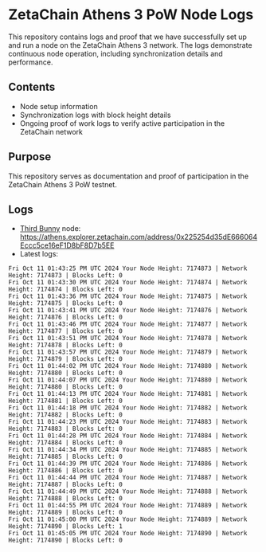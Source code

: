 # ZetaChain Athens 3 PoW Node Logs
This repository contains logs and proof that we have successfully set up and run a node on the ZetaChain Athens 3 network. The logs demonstrate continuous node operation, including synchronization details and performance.

## Contents
- Node setup information
- Synchronization logs with block height details
- Ongoing proof of work logs to verify active participation in the ZetaChain network

## Purpose
This repository serves as documentation and proof of participation in the ZetaChain Athens 3 PoW testnet.

## Logs

- [Third Bunny](https://thirdbunny.xyz/) node: https://athens.explorer.zetachain.com/address/0x225254d35dE666064Eccc5ce16eF1D8bF8D7b5EE
- Latest logs:
```
Fri Oct 11 01:43:25 PM UTC 2024 Your Node Height: 7174873 | Network Height: 7174873 | Blocks Left: 0
Fri Oct 11 01:43:30 PM UTC 2024 Your Node Height: 7174874 | Network Height: 7174874 | Blocks Left: 0
Fri Oct 11 01:43:36 PM UTC 2024 Your Node Height: 7174875 | Network Height: 7174875 | Blocks Left: 0
Fri Oct 11 01:43:41 PM UTC 2024 Your Node Height: 7174876 | Network Height: 7174876 | Blocks Left: 0
Fri Oct 11 01:43:46 PM UTC 2024 Your Node Height: 7174877 | Network Height: 7174877 | Blocks Left: 0
Fri Oct 11 01:43:51 PM UTC 2024 Your Node Height: 7174878 | Network Height: 7174878 | Blocks Left: 0
Fri Oct 11 01:43:57 PM UTC 2024 Your Node Height: 7174879 | Network Height: 7174879 | Blocks Left: 0
Fri Oct 11 01:44:02 PM UTC 2024 Your Node Height: 7174880 | Network Height: 7174880 | Blocks Left: 0
Fri Oct 11 01:44:07 PM UTC 2024 Your Node Height: 7174880 | Network Height: 7174880 | Blocks Left: 0
Fri Oct 11 01:44:13 PM UTC 2024 Your Node Height: 7174881 | Network Height: 7174881 | Blocks Left: 0
Fri Oct 11 01:44:18 PM UTC 2024 Your Node Height: 7174882 | Network Height: 7174882 | Blocks Left: 0
Fri Oct 11 01:44:23 PM UTC 2024 Your Node Height: 7174883 | Network Height: 7174883 | Blocks Left: 0
Fri Oct 11 01:44:28 PM UTC 2024 Your Node Height: 7174884 | Network Height: 7174884 | Blocks Left: 0
Fri Oct 11 01:44:34 PM UTC 2024 Your Node Height: 7174885 | Network Height: 7174885 | Blocks Left: 0
Fri Oct 11 01:44:39 PM UTC 2024 Your Node Height: 7174886 | Network Height: 7174886 | Blocks Left: 0
Fri Oct 11 01:44:44 PM UTC 2024 Your Node Height: 7174887 | Network Height: 7174887 | Blocks Left: 0
Fri Oct 11 01:44:49 PM UTC 2024 Your Node Height: 7174888 | Network Height: 7174888 | Blocks Left: 0
Fri Oct 11 01:44:55 PM UTC 2024 Your Node Height: 7174889 | Network Height: 7174889 | Blocks Left: 0
Fri Oct 11 01:45:00 PM UTC 2024 Your Node Height: 7174889 | Network Height: 7174890 | Blocks Left: 1
Fri Oct 11 01:45:05 PM UTC 2024 Your Node Height: 7174890 | Network Height: 7174890 | Blocks Left: 0
```
